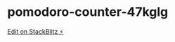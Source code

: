 # pomodoro-counter-47kglg

[Edit on StackBlitz ⚡️](https://stackblitz.com/edit/pomodoro-counter-47kglg)